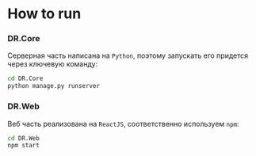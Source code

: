 # How to run

### DR.Core
Серверная часть написана на `Python`, поэтому запускать его придется через ключевую команду:

```sh
cd DR.Core
python manage.py runserver
```

### DR.Web
Веб часть реализована на `ReactJS`, соответственно используем `npm`:
```sh
cd DR.Web
npm start
```